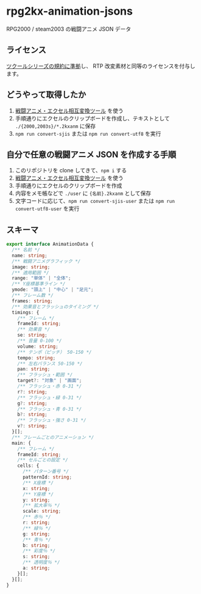 # rpg2kx-animation-jsons

RPG2000 / steam2003 の戦闘アニメ JSON データ

## ライセンス

[ツクールシリーズの規約に準拠](https://tkool.jp/support/)し、
RTP 改変素材と同等のライセンスを付与します。

## どうやって取得したか

1. [戦闘アニメ・エクセル相互変換ツール](https://fermiumbay13.hatenablog.com/entry/2017/12/04/221051) を使う
2. 手順通りにエクセルのクリップボードを作成し、テキストとして `./{2000,2003s}/*.2kxanm` に保存
3. `npm run convert-sjis` または `npm run convert-utf8` を実行

## 自分で任意の戦闘アニメ JSON を作成する手順

1. このリポジトリを clone してきて、`npm i` する
2. [戦闘アニメ・エクセル相互変換ツール](https://fermiumbay13.hatenablog.com/entry/2017/12/04/221051) を使う
3. 手順通りにエクセルのクリップボードを作成
4. 内容をメモ帳などで `./user` に `{名前}.2kxanm` として保存
5. 文字コードに応じて、`npm run convert-sjis-user` または `npm run convert-utf8-user` を実行

## スキーマ

```ts
export interface AnimationData {
  /** 名前 */
  name: string;
  /** 戦闘アニメグラフィック */
  image: string;
  /** 適用範囲 */
  range: "単体" | "全体";
  /** Y座標基準ライン */
  ymode: "頭上" | "中心" | "足元";
  /** フレーム数 */
  frames: string;
  /** 効果音とフラッシュのタイミング */
  timings: {
    /** フレーム */
    frameId: string;
    /** 効果音 */
    se: string;
    /** 音量 0-100 */
    volume: string;
    /** テンポ（ピッチ） 50-150 */
    tempo: string;
    /** 左右バランス 50-150 */
    pan: string;
    /** フラッシュ・範囲 */
    target?: "対象" | "画面";
    /** フラッシュ・赤 0-31 */
    r?: string;
    /** フラッシュ・緑 0-31 */
    g?: string;
    /** フラッシュ・青 0-31 */
    b?: string;
    /** フラッシュ・強さ 0-31 */
    v?: string;
  }[];
  /** フレームごとのアニメーション */
  main: {
    /** フレーム */
    frameId: string;
    /** セルごとの設定 */
    cells: {
      /** パターン番号 */
      patternId: string;
      /** X座標 */
      x: string;
      /** Y座標 */
      y: string;
      /** 拡大率％ */
      scale: string;
      /** 赤％ */
      r: string;
      /** 緑％ */
      g: string;
      /** 青％ */
      b: string;
      /** 彩度％ */
      s: string;
      /** 透明度％ */
      a: string;
    }[];
  }[];
}
```
